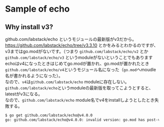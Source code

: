 # Sample of echo

## Why install v3?
github.com/labstack/echo というモジュールの最新版がv3だから。  
https://github.com/labstack/echo/tree/v3.3.10 とかをみるとわかるのですが、v3まではgo.modがないです。（つまり `github.com/labstack/echo/v2` とか `github.com/labstack/echo/v3`  というmoduleがないということでもあります
echoはv4になったときはじめてgo.modが置かれ、go.modが置かれたとき`github.com/labstack/echo/v4`というモジュール名になった（`go.mod`へmoudle名が書かれるようになった）。  
なので、`v4`は`github.com/labstack/echo` moduleに存在しない。 `github.com/labstack/echo`というmoduleの最新版を取ってこようとすると、latestがv3になる。  
なので、`github.com/labstack/echo` module名でv4をinstallしようとしたとき失敗する。

```bash
$ go get github.com/labstack/echo@v4.0.0
go: github.com/labstack/echo@v4.0.0: invalid version: go.mod has post-v4 module path "github.com/labstack/echo/v4" at revision v4.0.0
```